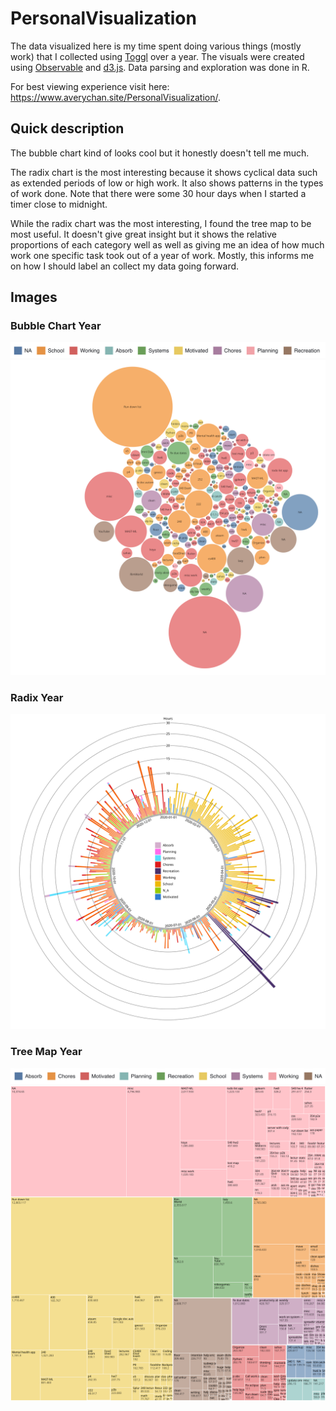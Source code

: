 # PersonalVisualization

The data visualized here is my time spent doing various things (mostly work) that I collected using [Toggl](https://toggl.com/track/) over a year. The visuals were created using [Observable](https://observablehq.com/@avery2) and [d3.js](https://d3js.org/). Data parsing and exploration was done in R.

For best viewing experience visit here: https://www.averychan.site/PersonalVisualization/.

## Quick description

The bubble chart kind of looks cool but it honestly doesn't tell me much.

The radix chart is the most interesting because it shows cyclical data such as extended periods of low or high work. It also shows patterns in the types of work done. Note that there were some 30 hour days when I started a timer close to midnight.

While the radix chart was the most interesting, I found the tree map to be most useful. It doesn't give great insight but it shows the relative proportions of each category well as well as giving me an idea of how much work one specific task took out of a year of work. Mostly, this informs me on how I should label an collect my data going forward.

## Images

<!-- ### Bubble Chart Week

![Bubble Chart Key](Data/images/bubblechartkey.png)
![Bubble Chart Week](Data/images/bubblechartweek.svg) -->

### Bubble Chart Year

![Bubble Chart Key](Data/images/bubblechartkey.png)
![Bubble Chart Year](Data/images/bubblechartyear.svg)

<!-- ### Radix Week

![Radix Week](Data/images/radixweek.svg) -->

### Radix Year

![Radix Year](Data/images/radixyear.svg)

<!-- ### Tree Map Week

![Tree Map Key](Data/images/treemapkey.png)
![Tree Map Week](Data/images/treemapweek.svg) -->

### Tree Map Year

![Tree Map Key](Data/images/treemapkey.png)
![Tree Map Year](Data/images/treemapyear.svg)
